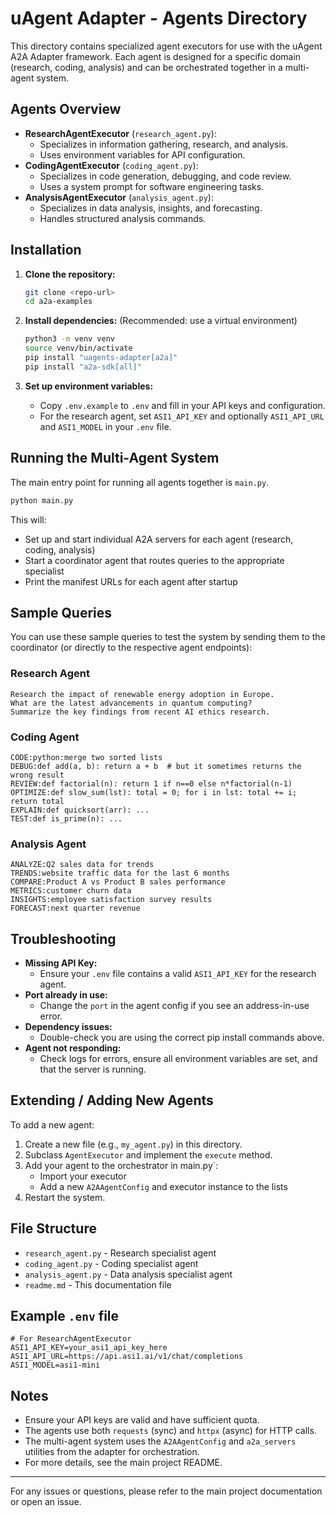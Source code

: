 # uAgent Adapter - Agents Directory

This directory contains specialized agent executors for use with the uAgent A2A Adapter framework. Each agent is designed for a specific domain (research, coding, analysis) and can be orchestrated together in a multi-agent system.

## Agents Overview

- **ResearchAgentExecutor** (`research_agent.py`):
  - Specializes in information gathering, research, and analysis.
  - Uses environment variables for API configuration.
- **CodingAgentExecutor** (`coding_agent.py`):
  - Specializes in code generation, debugging, and code review.
  - Uses a system prompt for software engineering tasks.
- **AnalysisAgentExecutor** (`analysis_agent.py`):
  - Specializes in data analysis, insights, and forecasting.
  - Handles structured analysis commands.

## Installation

1. **Clone the repository:**
   ```bash
   git clone <repo-url>
   cd a2a-examples
   ```

2. **Install dependencies:**
   (Recommended: use a virtual environment)
   ```bash
   python3 -m venv venv
   source venv/bin/activate
   pip install "uagents-adapter[a2a]"
   pip install "a2a-sdk[all]"
   ```

3. **Set up environment variables:**
   - Copy `.env.example` to `.env` and fill in your API keys and configuration.
   - For the research agent, set `ASI1_API_KEY` and optionally `ASI1_API_URL` and `ASI1_MODEL` in your `.env` file.

## Running the Multi-Agent System

The main entry point for running all agents together is `main.py`.

```bash
python main.py
```

This will:
- Set up and start individual A2A servers for each agent (research, coding, analysis)
- Start a coordinator agent that routes queries to the appropriate specialist
- Print the manifest URLs for each agent after startup


## Sample Queries

You can use these sample queries to test the system by sending them to the coordinator (or directly to the respective agent endpoints):

### Research Agent
```
Research the impact of renewable energy adoption in Europe.
What are the latest advancements in quantum computing?
Summarize the key findings from recent AI ethics research.
```

### Coding Agent
```
CODE:python:merge two sorted lists
DEBUG:def add(a, b): return a + b  # but it sometimes returns the wrong result
REVIEW:def factorial(n): return 1 if n==0 else n*factorial(n-1)
OPTIMIZE:def slow_sum(lst): total = 0; for i in lst: total += i; return total
EXPLAIN:def quicksort(arr): ...
TEST:def is_prime(n): ...
```

### Analysis Agent
```
ANALYZE:Q2 sales data for trends
TRENDS:website traffic data for the last 6 months
COMPARE:Product A vs Product B sales performance
METRICS:customer churn data
INSIGHTS:employee satisfaction survey results
FORECAST:next quarter revenue
```

## Troubleshooting

- **Missing API Key:**
  - Ensure your `.env` file contains a valid `ASI1_API_KEY` for the research agent.
- **Port already in use:**
  - Change the `port` in the agent config if you see an address-in-use error.
- **Dependency issues:**
  - Double-check you are using the correct pip install commands above.
- **Agent not responding:**
  - Check logs for errors, ensure all environment variables are set, and that the server is running.

## Extending / Adding New Agents

To add a new agent:
1. Create a new file (e.g., `my_agent.py`) in this directory.
2. Subclass `AgentExecutor` and implement the `execute` method.
3. Add your agent to the orchestrator in main.py`:
   - Import your executor
   - Add a new `A2AAgentConfig` and executor instance to the lists
4. Restart the system.

## File Structure

- `research_agent.py` - Research specialist agent
- `coding_agent.py`   - Coding specialist agent
- `analysis_agent.py` - Data analysis specialist agent
- `readme.md`         - This documentation file

## Example `.env` file

```
# For ResearchAgentExecutor
ASI1_API_KEY=your_asi1_api_key_here
ASI1_API_URL=https://api.asi1.ai/v1/chat/completions
ASI1_MODEL=asi1-mini
```

## Notes
- Ensure your API keys are valid and have sufficient quota.
- The agents use both `requests` (sync) and `httpx` (async) for HTTP calls.
- The multi-agent system uses the `A2AAgentConfig` and `a2a_servers` utilities from the adapter for orchestration.
- For more details, see the main project README.

---

For any issues or questions, please refer to the main project documentation or open an issue.
